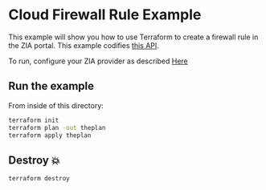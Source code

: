# Cloud Firewall Rule Example

This example will show you how to use Terraform to create a firewall rule in the ZIA portal.
This example codifies [this API](https://help.zscaler.com/zia/api#/Firewall%20Policies/FirewallFilteringRulesResource_createFirewallFilteringRule).

To run, configure your ZIA provider as described [Here](https://github.com/willguibr/terraform-provider-zia/blob/master/docs/index.html.markdown)

## Run the example

From inside of this directory:

```bash
terraform init
terraform plan -out theplan
terraform apply theplan
```

## Destroy 💥

```bash
terraform destroy
```
